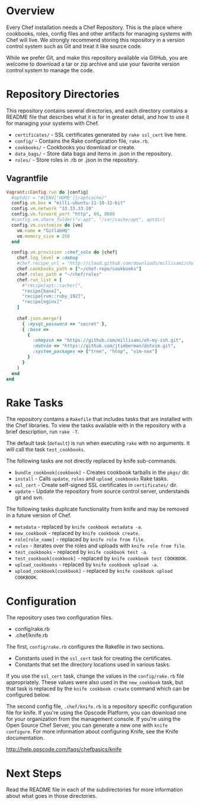 Overview
========

Every Chef installation needs a Chef Repository. This is the place where cookbooks, roles, config files and other artifacts for managing systems with Chef will live. We strongly recommend storing this repository in a version control system such as Git and treat it like source code.

While we prefer Git, and make this repository available via GitHub, you are welcome to download a tar or zip archive and use your favorite version control system to manage the code.

Repository Directories
======================

This repository contains several directories, and each directory contains a README file that describes what it is for in greater detail, and how to use it for managing your systems with Chef.

* `certificates/` - SSL certificates generated by `rake ssl_cert` live here.
* `config/` - Contains the Rake configuration file, `rake.rb`.
* `cookbooks/` - Cookbooks you download or create.
* `data_bags/` - Store data bags and items in .json in the repository.
* `roles/` - Store roles in .rb or .json in the repository.

## Vagrantfile

``` ruby
Vagrant::Config.run do |config|
  #aptdir = "#{ENV['HOME']}/aptcache/"
  config.vm.box = "milli-ubuntu-11-10-32-bit"
  config.vm.network "33.33.33.10"
  config.vm.forward_port "http", 80, 8080
  #config.vm.share_folder("v-apt", "/var/cache/apt", aptdir)
  config.vm.customize do |vm|
    vm.name = "GitlabHQ"
    vm.memory_size = 256
  end

  config.vm.provision :chef_solo do |chef|
    chef.log_level = :debug
    #chef.recipe_url = "http://cloud.github.com/downloads/millisami/chef_repo/cookbooks.tar.gz"
    chef.cookbooks_path = ["~/chef-repo/cookbooks"]
    chef.roles_path = "~/chef/roles"
    chef.run_list = [
      #"recipe[apt::cacher]",
      "recipe[base]",
      "recipe[rvm::ruby_192]",
      "recipe[nginx]"
    ]
    
    chef.json.merge!(
      { :mysql_password => "secret" },
      { :base => 
        {
          :ohmyzsh => "https://github.com/millisami/oh-my-zsh.git",
          :dotvim => "https://github.com/jtimberman/dotvim.git",
          :system_packages => ["tree", "htop", "vim-nox"]
        }
      }
    )
  end
end
```

Rake Tasks
==========

The repository contains a `Rakefile` that includes tasks that are installed with the Chef libraries. To view the tasks available with in the repository with a brief description, run `rake -T`.

The default task (`default`) is run when executing `rake` with no arguments. It will call the task `test_cookbooks`.

The following tasks are not directly replaced by knife sub-commands.

* `bundle_cookbook[cookbook]` - Creates cookbook tarballs in the `pkgs/` dir.
* `install` - Calls `update`, `roles` and `upload_cookbooks` Rake tasks.
* `ssl_cert` - Create self-signed SSL certificates in `certificates/` dir.
* `update` - Update the repository from source control server, understands git and svn.

The following tasks duplicate functionality from knife and may be removed in a future version of Chef.

* `metadata` - replaced by `knife cookbook metadata -a`.
* `new_cookbook` - replaced by `knife cookbook create`.
* `role[role_name]` - replaced by `knife role from file`.
* `roles` - iterates over the roles and uploads with `knife role from file`.
* `test_cookbooks` - replaced by `knife cookbook test -a`.
* `test_cookbook[cookbook]` - replaced by `knife cookbook test COOKBOOK`.
* `upload_cookbooks` - replaced by `knife cookbook upload -a`.
* `upload_cookbook[cookbook]` - replaced by `knife cookbook upload COOKBOOK`.

Configuration
=============

The repository uses two configuration files.

* config/rake.rb
* .chef/knife.rb

The first, `config/rake.rb` configures the Rakefile in two sections.

* Constants used in the `ssl_cert` task for creating the certificates.
* Constants that set the directory locations used in various tasks.

If you use the `ssl_cert` task, change the values in the `config/rake.rb` file appropriately. These values were also used in the `new_cookbook` task, but that task is replaced by the `knife cookbook create` command which can be configured below.

The second config file, `.chef/knife.rb` is a repository specific configuration file for knife. If you're using the Opscode Platform, you can download one for your organization from the management console. If you're using the Open Source Chef Server, you can generate a new one with `knife configure`. For more information about configuring Knife, see the Knife documentation.

http://help.opscode.com/faqs/chefbasics/knife

Next Steps
==========

Read the README file in each of the subdirectories for more information about what goes in those directories.
